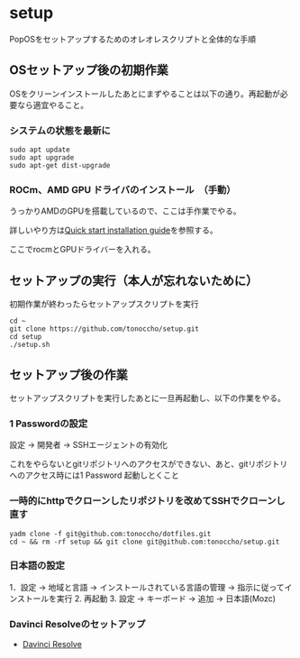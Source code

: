 # setup

PopOSをセットアップするためのオレオレスクリプトと全体的な手順

## OSセットアップ後の初期作業

OSをクリーンインストールしたあとにまずやることは以下の通り。再起動が必要なら適宜やること。

### システムの状態を最新に

```
sudo apt update
sudo apt upgrade
sudo apt-get dist-upgrade
```


### ROCm、AMD GPU ドライバのインストール　（手動）

うっかりAMDのGPUを搭載しているので、ここは手作業でやる。

詳しいやり方は[Quick start installation guide](https://rocm.docs.amd.com/projects/install-on-linux/en/latest/install/quick-start.html)を参照する。

ここでrocmとGPUドライバーを入れる。

## セットアップの実行（本人が忘れないために）

初期作業が終わったらセットアップスクリプトを実行

```
cd ~
git clone https://github.com/tonoccho/setup.git
cd setup
./setup.sh
```

## セットアップ後の作業

セットアップスクリプトを実行したあとに一旦再起動し、以下の作業をやる。

### 1 Passwordの設定

設定 -> 開発者 -> SSHエージェントの有効化

これをやらないとgitリポジトリへのアクセスができない、あと、gitリポジトリへのアクセス時には1 Password 起動しとくこと

### 一時的にhttpでクローンしたリポジトリを改めてSSHでクローンし直す

```
yadm clone -f git@github.com:tonoccho/dotfiles.git
cd ~ && rm -rf setup && git clone git@github.com:tonoccho/setup.git
```
### 日本語の設定

1．設定 -> 地域と言語 -> インストールされている言語の管理 -> 指示に従ってインストールを実行
2. 再起動
3. 設定 -> キーボード -> 追加 -> 日本語(Mozc)

### Davinci Resolveのセットアップ

- [Davinci Resolve](https://www.blackmagicdesign.com/jp/products/davinciresolve)
